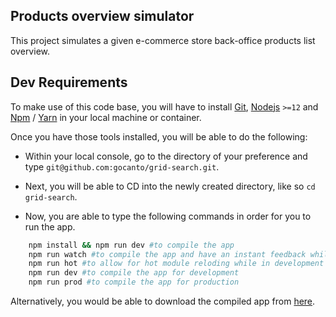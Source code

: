 ## Products overview simulator

This project simulates a given e-commerce store back-office products list overview.

## Dev Requirements

To make use of this code base, you will have to install [Git](https://git-scm.com/), 
[Nodejs](https://nodejs.org/en/) `>=12` and [Npm](https://www.npmjs.com/) / [Yarn](https://yarnpkg.com/) in your local machine or container.

Once you have those tools installed, you will be able to do the following:

- Within your local console, go to the directory of your preference and type 
  `git@github.com:gocanto/grid-search.git`.
  
- Next, you will be able to CD into the newly created directory, like so `cd grid-search`.

- Now, you are able to type the following commands in order for you to run the app.
```bash
    npm install && npm run dev #to compile the app    
    npm run watch #to compile the app and have an instant feedback while developping
    npm run hot #to allow for hot module reloding while in development mode
    npm run dev #to compile the app for development
    npm run prod #to compile the app for production
```    

Alternatively, you would be able to download the compiled app from [here](https://github.com/gocanto/grid-search/tree/main/dist).        